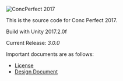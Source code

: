 ![ConcPerfect 2017](http://i.imgur.com/rnXb6CT.jpg)

This is the source code for Conc Perfect 2017.

Build with Unity 2017.2.0f

Current Release: *3.0.0*

Important documents are as follows:

* [License](LICENSE)
* [Design Document](/docs/Design_Doc.md)
